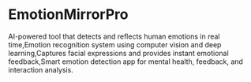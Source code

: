 # EmotionMirrorPro
AI-powered tool that detects and reflects human emotions in real time,Emotion recognition system using computer vision and deep learning,Captures facial expressions and provides instant emotional feedback,Smart emotion detection app for mental health, feedback, and interaction analysis.
